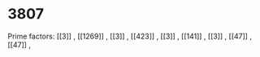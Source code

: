 # 3807

Prime factors: [[3]] , [[1269]] , [[3]] , [[423]] , [[3]] , [[141]] , [[3]] , [[47]] , [[47]] , 